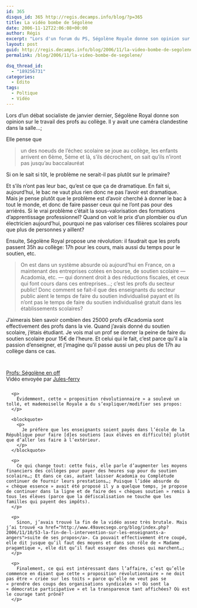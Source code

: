 ```yaml
---
id: 365
disqus_id: 365 http://regis.decamps.info/blog/?p=365
title: La vidéo bombe de Ségolène
date: 2006-11-12T22:06:08+00:00
author: Régis
excerpt: "Lors d'un forum du PS, Ségolène Royale donne son opinion sur le travail des profs au collège. Il y avait une caméra clandestine dans la sallle..."
layout: post
guid: http://regis.decamps.info/blog/2006/11/la-video-bombe-de-segolene/
permalink: /blog/2006/11/la-video-bombe-de-segolene/

dsq_thread_id:
  - "189256731"
categories:
  - Edito
tags:
  - Poltique
  - Vidéo
---
```

Lors d’un débat socialiste de janvier dernier, Ségolène Royal donne son opinion sur le travail des profs au collège. Il y avait une caméra clandestine dans la salle…;

Elle pense que

> un des noeuds de l’échec scolaire se joue au collège, les enfants arrivent en 6ème, 5ème et là, s’ils décrochent, on sait qu’ils n’iront pas jusqu’au baccalauréat 

Si on le sait si tôt, le problème ne serait-il pas plutôt sur le primaire?

Et s’ils n’ont pas leur bac, qu’est ce que ça de dramatique. En fait si, aujourd’hui, le bac ne vaut plus rien donc ne pas l’avoir est dramatique. Mais je pense plutôt que le problème est d’avoir cherché à donner le bac à tout le monde, et donc de faire passer ceux qui ne l’ont pas pour des arriérés. Si le vrai problème c’était la sous-valorisation des formations d’apprentissage professionnel? Quand on voit le prix d’un plombier ou d’un électricien aujourd’hui, pourquoi ne pas valoriser ces filières scolaires pour que plus de personnes y aillent?

Ensuite, Ségolène Royal propose une révolution: il faudrait que les profs passent 35h au collège: 17h pour les cours, mais aussi du temps pour le soutien, etc.

> On est dans un système absurde où aujourd’hui en France, on a maintenant des entreprises cotées en bourse, de soutien scolaire &#8212; Acadomia, etc. &#8212; qui donnent droit à des réductions fiscales, et ceux qui font cours dans ces entreprises…; c’est les profs du secteur public! Donc comment se fait-il que des enseignants du secteur public aient le temps de faire du soutien individualisé payant et ils n’ont pas le temps de faire du soutien individualisé gratuit dans les établissements scolaires? 

J’aimerais bien savoir combien des 25000 profs d’Acadomia sont effectivement des profs dans la vie. Quand j’avais donné du soutien scolaire, j’étais étudiant. Je vois mal un prof se donner la peine de faire du soutien scolaire pour 15€ de l’heure. Et celui qui le fait, c’est parce qu’il a la passion d’enseigner, et j’imagine qu’il passe aussi un peu plus de 17h au collège dans ce cas.

<div style="margin-bottom:25px;margin-top:25px;">
  <div style="width:320px;text-align:left;">
    <p>
      <br /><span style="margin-top:0px;"><a href="http://www.dailymotion.com/video/xm4ph_profs-segolene-en-off">Profs: Ségolène en off</a><br />Vidéo envoyée par <a href="http://www.dailymotion.com/Jules-ferry">Jules-ferry</a><br /></span></div> </div> 
      
      <p>
        Évidemment, cette « proposition révolutionnaire » a soulevé un tollé, et mademoiselle Royale a du s’expliquer/modifier ses propos:
      </p>
      
      <blockquote>
        <p>
          Je préfère que les enseignants soient payés dans l’école de la République pour faire [d]es soutiens [aux élèves en difficulté] plutôt que d’aller les faire à l’extérieur.
        </p>
      </blockquote>
      
      <p>
        Ce qui change tout: cette fois, elle parle d’augmenter les moyens financiers des collèges pour payer des heures sup pour du soutien scolaire…; Et dans ce cas, autant laisser Acadomia ou Complétude continuer de fournir leurs prestations…; Puisque l’idée absurde du « chèque essence » avait été proposé il y a quelque temps, je propose de continuer dans la ligne et de faire des « chèques soutien » remis à tous les élèves (parce que la défiscalisation ne touche que les familles qui payent des impôts).
      </p>
      
      <p>
        Sinon, j’avais trouvé la fin de la vidéo assez très brutale. Mais j’ai trouvé <a href="http://www.49avecsego.org/blog/index.php?2006/11/10/53-la-fin-de-l-intervention-sur-les-enseignants-a-angers">suite de ses propos</a>. Ca pouvait effectivement être coupé, elle dit jusque qu’il faut des moyens et dans son rôle de « Madame pragamtique », elle dit qu’il faut essayer des choses qui marchent…;
      </p>
      
      <p>
        Finalement, ce qui est intéressant dans l’affaire, c’est qu’elle commence en disant que cette « proposition révolutionnaire » ne doit pas être « criée sur les toits » parce qu’elle ne veut pas se « prendre des coups des organisations syndicales »! Où sont la « démocratie participative » et la transparence tant affichées? Où est le courage tant prôné?
      </p>
